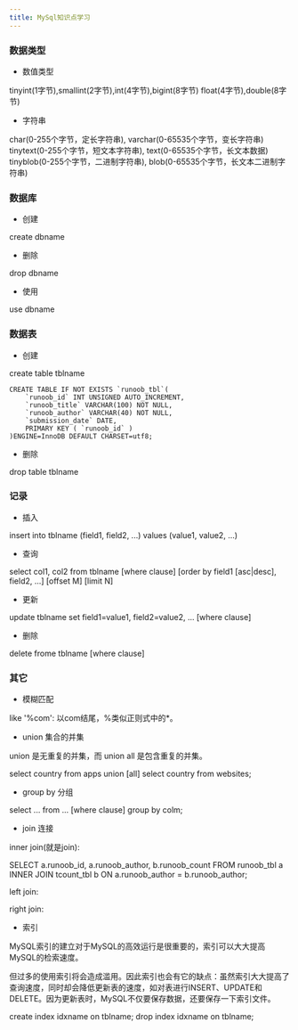 ```yaml
---
title: MySql知识点学习
---
```


### 数据类型

* 数值类型

tinyint(1字节),smallint(2字节),int(4字节),bigint(8字节)
float(4字节),double(8字节)

* 字符串

char(0-255个字节，定长字符串), varchar(0-65535个字节，变长字符串)
tinytext(0-255个字节，短文本字符串), text(0-65535个字节，长文本数据)
tinyblob(0-255个字节，二进制字符串), blob(0-65535个字节，长文本二进制字符串)


### 数据库

* 创建 

create dbname

* 删除 

drop dbname 

* 使用

use dbname

### 数据表

* 创建 

create table tblname

```mysql 
CREATE TABLE IF NOT EXISTS `runoob_tbl`(
	`runoob_id` INT UNSIGNED AUTO_INCREMENT,
	`runoob_title` VARCHAR(100) NOT NULL,
	`runoob_author` VARCHAR(40) NOT NULL,
	`submission_date` DATE,
	PRIMARY KEY ( `runoob_id` )
)ENGINE=InnoDB DEFAULT CHARSET=utf8;
```

* 删除 

drop table tblname


### 记录

* 插入 

insert into tblname (field1, field2, ...) values (value1, value2, ...)

* 查询

select col1, col2
from tblname 
[where clause]
[order by field1 [asc|desc], field2, ...]
[offset M]
[limit N]

* 更新 

update tblname set field1=value1, field2=value2, ...
[where clause]

* 删除 

delete frome tblname 
[where clause]

### 其它 

* 模糊匹配 

like '%com': 以com结尾，%类似正则式中的*。

* union 集合的并集

union 是无重复的并集，而 union all 是包含重复的并集。

select country from apps 
union [all] 
select country from websites;

* group by 分组

select ...
from ...
[where clause]
group by colm;

* join 连接

inner join(就是join):

SELECT a.runoob_id, a.runoob_author, b.runoob_count 
FROM runoob_tbl a INNER JOIN tcount_tbl b 
ON a.runoob_author = b.runoob_author;

left join:

right join:

* 索引

MySQL索引的建立对于MySQL的高效运行是很重要的，索引可以大大提高MySQL的检索速度。

但过多的使用索引将会造成滥用。因此索引也会有它的缺点：虽然索引大大提高了查询速度，同时却会降低更新表的速度，如对表进行INSERT、UPDATE和DELETE。因为更新表时，MySQL不仅要保存数据，还要保存一下索引文件。


create index idxname on tblname;
drop index idxname on tblname;
